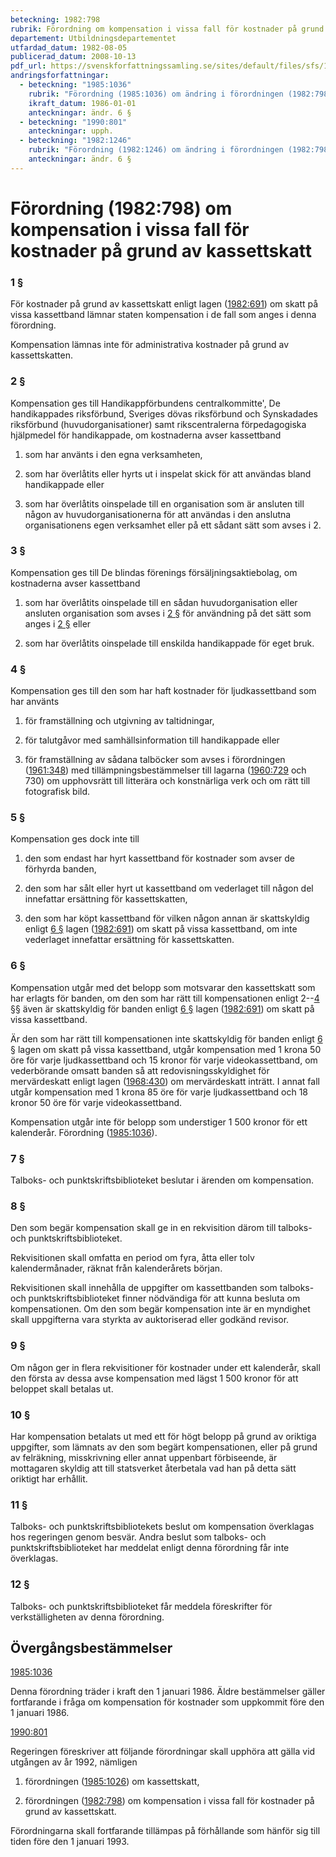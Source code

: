 ```yaml
---
beteckning: 1982:798
rubrik: Förordning om kompensation i vissa fall för kostnader på grund av kassettskatt
departement: Utbildningsdepartementet
utfardad_datum: 1982-08-05
publicerad_datum: 2008-10-13
pdf_url: https://svenskforfattningssamling.se/sites/default/files/sfs/1982-08/SFS1982-798.pdf
andringsforfattningar:
  - beteckning: "1985:1036"
    rubrik: "Förordning (1985:1036) om ändring i förordningen (1982:798) om kompensation i vissa fall för kostnader på grund av kassettskatt"
    ikraft_datum: 1986-01-01
    anteckningar: ändr. 6 §
  - beteckning: "1990:801"
    anteckningar: upph.
  - beteckning: "1982:1246"
    rubrik: "Förordning (1982:1246) om ändring i förordningen (1982:798) om kompensation i vissa fall för kostnader på grund av kassettskatt"
    anteckningar: ändr. 6 §
---
```


# Förordning (1982:798) om kompensation i vissa fall för kostnader på grund av kassettskatt

### 1 §

För kostnader på grund av kassettskatt enligt lagen ([1982:691](https://selex.se/eli/sfs/1982/691)) om skatt på vissa kassettband lämnar staten kompensation i de fall som anges i denna förordning.

Kompensation lämnas inte för administrativa kostnader på grund av kassettskatten.

### 2 §

Kompensation ges till Handikappförbundens centralkommitte', De handikappades riksförbund, Sveriges dövas riksförbund och Synskadades riksförbund (huvudorganisationer) samt rikscentralerna förpedagogiska hjälpmedel för handikappade, om kostnaderna avser kassettband

1. som har använts i den egna verksamheten,

2. som har överlåtits eller hyrts ut i inspelat skick för att användas bland handikappade eller

3. som har överlåtits oinspelade till en organisation som är ansluten till någon av huvudorganisationerna för att användas i den anslutna organisationens egen verksamhet eller på ett sådant sätt som avses i 2.

### 3 §

Kompensation ges till De blindas förenings försäljningsaktiebolag, om kostnaderna avser kassettband

1. som har överlåtits oinspelade till en sådan huvudorganisation eller ansluten organisation som avses i [2 §](#2) för användning på det sätt som anges i [2 §](#2) eller

2. som har överlåtits oinspelade till enskilda handikappade för eget bruk.

### 4 §

Kompensation ges till den som har haft kostnader för ljudkassettband som har använts

1. för framställning och utgivning av taltidningar,

2. för talutgåvor med samhällsinformation till handikappade eller

3. för framställning av sådana talböcker som avses i förordningen ([1961:348](https://selex.se/eli/sfs/1961/348)) med tillämpningsbestämmelser till lagarna ([1960:729](https://selex.se/eli/sfs/1960/729) och 730) om upphovsrätt till litterära och konstnärliga verk och om rätt till fotografisk bild.

### 5 §

Kompensation ges dock inte till

1. den som endast har hyrt kassettband för kostnader som avser de förhyrda banden,

2. den som har sålt eller hyrt ut kassettband om vederlaget till någon del innefattar ersättning för kassettskatten,

3. den som har köpt kassettband för vilken någon annan är skattskyldig enligt [6 §](#6) lagen ([1982:691](https://selex.se/eli/sfs/1982/691)) om skatt på vissa kassettband, om inte vederlaget innefattar ersättning för kassettskatten.

### 6 §

Kompensation utgår med det belopp som motsvarar den kassettskatt som har erlagts för banden, om den som har rätt till kompensationen enligt 2--[4 §](#4)§ även är skattskyldig för banden enligt [6 §](#6) lagen ([1982:691](https://selex.se/eli/sfs/1982/691)) om skatt på vissa kassettband.

Är den som har rätt till kompensationen inte skattskyldig för banden enligt [6 §](#6) lagen om skatt på vissa kassettband, utgår kompensation med 1 krona 50 öre för varje ljudkassettband och 15 kronor för varje videokassettband, om vederbörande omsatt banden så att redovisningsskyldighet för mervärdeskatt enligt lagen ([1968:430](https://selex.se/eli/sfs/1968/430)) om mervärdeskatt inträtt. I annat fall utgår kompensation med 1 krona 85 öre för varje ljudkassettband och 18 kronor 50 öre för varje videokassettband.

Kompensation utgår inte för belopp som understiger 1 500 kronor för ett kalenderår. Förordning ([1985:1036](https://selex.se/eli/sfs/1985/1036)).

### 7 §

Talboks- och punktskriftsbiblioteket beslutar i ärenden om kompensation.

### 8 §

Den som begär kompensation skall ge in en rekvisition därom till talboks- och punktskriftsbiblioteket.

Rekvisitionen skall omfatta en period om fyra, åtta eller tolv kalendermånader, räknat från kalenderårets början.

Rekvisitionen skall innehålla de uppgifter om kassettbanden som talboks- och punktskriftsbiblioteket finner nödvändiga för att kunna besluta om kompensationen. Om den som begär kompensation inte är en myndighet skall uppgifterna vara styrkta av auktoriserad eller godkänd revisor.

### 9 §

Om någon ger in flera rekvisitioner för kostnader under ett kalenderår, skall den första av dessa avse kompensation med lägst 1 500 kronor för att beloppet skall betalas ut.

### 10 §

Har kompensation betalats ut med ett för högt belopp på grund av oriktiga uppgifter, som lämnats av den som begärt kompensationen, eller på grund av felräkning, misskrivning eller annat uppenbart förbiseende, är mottagaren skyldig att till statsverket återbetala vad han på detta sätt oriktigt har erhållit.

### 11 §

Talboks- och punktskriftsbibliotekets beslut om kompensation överklagas hos regeringen genom besvär. Andra beslut som talboks- och punktskriftsbiblioteket har meddelat enligt denna förordning får inte överklagas.

### 12 §

Talboks- och punktskriftsbiblioteket får meddela föreskrifter för verkställigheten av denna förordning.

## Övergångsbestämmelser

[1985:1036](https://selex.se/eli/sfs/1985/1036)

Denna förordning träder i kraft den 1 januari 1986. Äldre bestämmelser gäller fortfarande i fråga om kompensation för kostnader som uppkommit före den 1 januari 1986.

[1990:801](https://selex.se/eli/sfs/1990/801)

Regeringen föreskriver att följande förordningar skall upphöra att gälla vid utgången av år 1992, nämligen

1. förordningen ([1985:1026](https://selex.se/eli/sfs/1985/1026)) om kassettskatt,

2. förordningen ([1982:798](https://selex.se/eli/sfs/1982/798)) om kompensation i vissa fall för kostnader på grund av kassettskatt.

Förordningarna skall fortfarande tillämpas på förhållande som hänför sig till tiden före den 1 januari 1993.